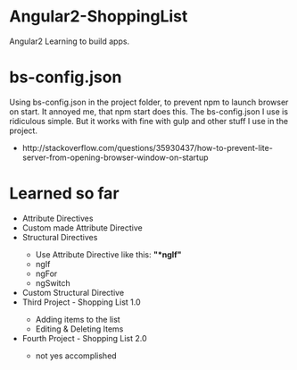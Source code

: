 # Angular2-ShoppingList
Angular2 Learning to build apps.


# bs-config.json
Using bs-config.json in the project folder, to prevent npm to launch browser on start.
It annoyed me, that npm start does this. The bs-config.json I use is ridiculous simple.
But it works with fine with gulp and other stuff I use in the project.

<ul>
    <li>http://stackoverflow.com/questions/35930437/how-to-prevent-lite-server-from-opening-browser-window-on-startup</li>
</ul>    


# Learned so far

<ul>
    <li>Attribute Directives</li>
    <li>Custom made Attribute Directive</li>
    <li>Structural Directives</li>
    <ul>
        <li>Use Attribute Directive like this: <b>"*ngIf"</b></li>
        <li>ngIf</li>
        <li>ngFor</li>
        <li>ngSwitch</li>
    </ul>
    <li>Custom Structural Directive</li>
    <li>Third Project - Shopping List 1.0</li>
        <ul>
            <li>Adding items to the list</li>
            <li>Editing & Deleting Items</li>
        </ul>
    <li>Fourth Project - Shopping List 2.0</li>
        <ul>
            <li>not yes accomplished</li>
        </ul>    
</ul>
